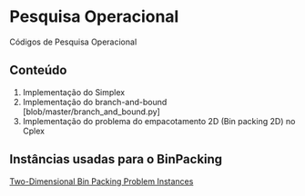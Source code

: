 # Pesquisa Operacional
Códigos de Pesquisa Operacional

## Conteúdo
  1. Implementação do Simplex 
  2. Implementação do branch-and-bound [blob/master/branch_and_bound.py]
  3. Implementação do problema do empacotamento 2D (Bin packing 2D) no Cplex

## Instâncias usadas para o BinPacking
[Two-Dimensional Bin Packing Problem Instances](http://or.dei.unibo.it/library/two-dimensional-bin-packing-problem)
